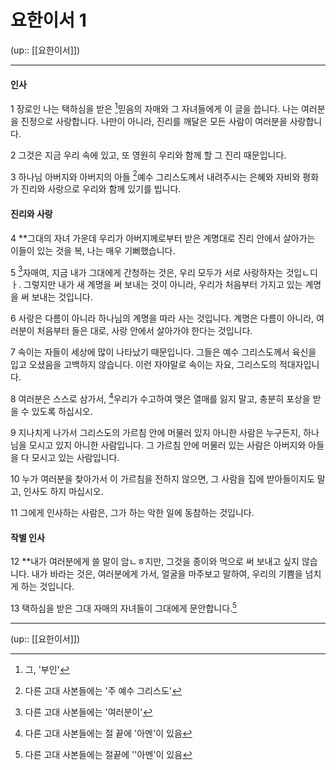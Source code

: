 # 요한이서 1

(up:: [[요한이서]])

***


#### 인사
1 
장로인 나는 택하심을 받은 [^1]믿음의 자매와 그 자녀들에게 이 글을 씁니다. 나는 여러분을 진정으로 사랑합니다. 나만이 아니라, 진리를 깨달은 모든 사람이 여러분을 사랑합니다.


2 
그것은 지금 우리 속에 있고, 또 영원히 우리와 함께 할 그 진리 때문입니다.


3 
하나님 아버지와 아버지의 아들 [^2]예수 그리스도께서 내려주시는 은혜와 자비와 평화가 진리와 사랑으로 우리와 함께 있기를 빕니다.


#### 진리와 사랑
4 
**그대의 자녀 가운데 우리가 아버지께로부터 받은 계명대로 진리 안에서 살아가는 이들이 있는 것을 복, 나는 매우 기뻐했습니다.


5 
[^3]자매여, 지금 내가 그대에게 간청하는 것은, 우리 모두가 서로 사랑하자는 것입ㄴ디ㅏ. 그렇지만 내가 새 계명을 써 보내는 것이 아니라, 우리가 처음부터 가지고 있는 계명을 써 보내는 것입니다.


6 
사랑은 다름이 아니라 하나님의 계명을 따라 사는 것입니다. 계명은 다름이 아니라, 여러분이 처음부터 들은 대로, 사랑 안에서 살아가야 한다는 것입니다.


7 
속이는 자들이 세상에 많이 나타났기 때문입니다. 그들은 예수 그리스도께서 육신을 입고 오셨음을 고백하지 않습니다. 이런 자야말로 속이는 자요, 그리스도의 적대자입니다.


8 
여러분은 스스로 삼가서, [^4]우리가 수고하여 맺은 열매를 잃지 말고, 충분히 포상을 받을 수 있도록 하십시오.


9 
지나치게 나가서 그리스도의 가르침 안에 머물러 있지 아니한 사람은 누구든지, 하나님을 모시고 있지 아니한 사람입니다. 그 가르침 안에 머물러 있는 사람은 아버지와 아들을 다 모시고 있는 사람입니다.


10 
누가 여러분을 찾아가서 이 가르침을 전하지 않으면, 그 사람을 집에 받아들이지도 말고, 인사도 하지 마십시오.


11 
그에게 인사하는 사람은, 그가 하는 악한 일에 동참하는 것입니다.


#### 작별 인사
12 
**내가 여러분에게 쓸 말이 암ㄴㅎ지만, 그것을 종이와 먹으로 써 보내고 싶지 않습니다. 내가 바라는 것은, 여러분에게 가서, 얼굴을 마주보고 말하여, 우리의 기쁨을 넘치게 하는 것입니다.


13 
택하심을 받은 그대 자매의 자녀들이 그대에게 문안합니다.[^5]


***

(up:: [[요한이서]])

[^1]: 그, '부인'
[^2]: 다른 고대 사본들에는 '주 예수 그리스도'
[^3]: 다른 고대 사본들에는 '여러분이'
[^4]: 다른 고대 사본들에는 절 끝에 '아멘'이 있음
[^5]: 다른 고대 사본들에는 절끝에 ''아멘'이 있음